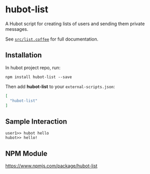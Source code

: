 # hubot-list

A Hubot script for creating lists of users and sending them private messages.

See [`src/list.coffee`](src/list.coffee) for full documentation.

## Installation

In hubot project repo, run:

`npm install hubot-list --save`

Then add **hubot-list** to your `external-scripts.json`:

```json
[
  "hubot-list"
]
```

## Sample Interaction

```
user1>> hubot hello
hubot>> hello!
```

## NPM Module

https://www.npmjs.com/package/hubot-list
